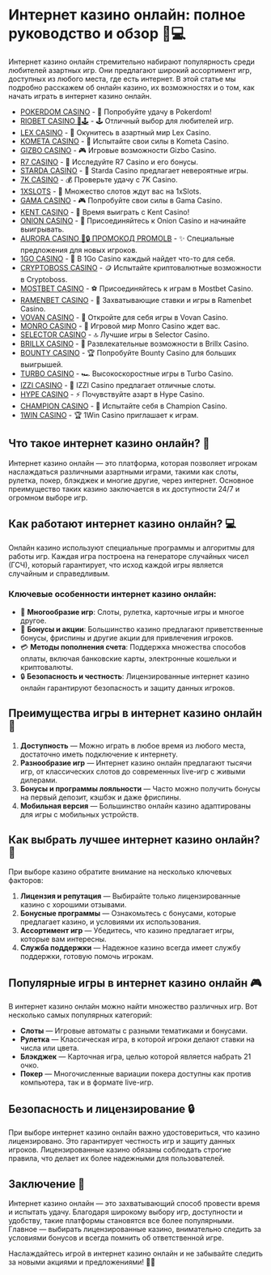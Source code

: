 # Интернет казино онлайн: полное руководство и обзор 🎰💻

Интернет казино онлайн стремительно набирают популярность среди любителей азартных игр. Они предлагают широкий ассортимент игр, доступных из любого места, где есть интернет. В этой статье мы подробно расскажем об онлайн казино, их возможностях и о том, как начать играть в интернет казино онлайн.
- [POKERDOM CASINO](https://brandplay.link/Bxg7SC7H) - 🎰 Попробуйте удачу в Pokerdom!
- [RIOBET CASINO 🌟🕹️](https://brandplay.link/dtx89f2L) - 🕹️ Отличный выбор для любителей игр.
- [LEX CASINO](https://brandplay.link/2HFTmBc8) - 🎲 Окунитесь в азартный мир Lex Casino.
- [KOMETA CASINO](https://brandplay.link/tLG15CCb) - 🚀 Испытайте свои силы в Kometa Casino.
- [GIZBO CASINO](https://gizbo-tea02.com/c8e962e89) - 🎮 Игровые возможности Gizbo Casino.
- [R7 CASINO](https://brandplay.link/zPmNmTWG) - 💎 Исследуйте R7 Casino и его бонусы.
- [STARDA CASINO](https://brandplay.link/cpFQbWKn) - 🌠 Starda Casino предлагает невероятные игры.
- [7K CASINO](https://brandplay.link/dd46bNgD) - 💰 Проверьте удачу с 7K Casino.
- [1XSLOTS](https://brandplay.link/R4xfxqdm) - 🎰 Множество слотов ждут вас на 1xSlots.
- [GAMA CASINO](https://brandplay.link/zrZpLFTP) - 🎮 Попробуйте свои силы в Gama Casino.
- [KENT CASINO](https://passage-through-deserts.com/de0514c15) - 🤑 Время выиграть с Kent Casino!
- [ONION CASINO](https://obclk001-2d.top/click?offer_id=986&partner_id=10542&landing_id=1798&utm_medium=affiliate&sub_1=oncasino3) - 🧅 Присоединяйтесь к Onion Casino и начинайте выигрывать.
- [AURORA CASINO 🌌🔒 ПРОМОКОД PROMOLB](https://10trafic-stat2.com/click/668546566bcc6313411604c7/6766/15114/subaccount?promocode=PROMOLB) - ✨ Специальные предложения для новых игроков.
- [1GO CASINO](https://1go-ircp01.com/ce015f410) - 🎯 В 1Go Casino каждый найдет что-то для себя.
- [CRYPTOBOSS CASINO](https://cryptobossc.online/d847bcfa9) - 🪙 Испытайте криптовалютные возможности в Cryptoboss.
- [MOSTBET CASINO](https://ktbtis024ifqfn0mst.com/beQs) - ⚽ Присоединяйтесь к играм в Mostbet Casino.
- [RAMENBET CASINO](https://get.saltyram.com/ru/registration?apkpop=0&partner=p24970p3296034p5526) - 🍜 Захватывающие ставки и игры в Ramenbet Casino.
- [VOVAN CASINO](https://vovan.site/d2375cf9b) - 🎰 Откройте для себя игры в Vovan Casino.
- [MONRO CASINO](https://mnr-ircp01.com/c3ce72a2c) - 🎲 Игровой мир Monro Casino ждет вас.
- [SELECTOR CASINO](https://gosel.pl/SELVK) - 🔝 Лучшие игры в Selector Casino.
- [BRILLX CASINO](https://brillx.pub/BRIVK) - 💎 Развлекательные возможности в Brillx Casino.
- [BOUNTY CASINO](https://bounty-casino.de/BOVK) - 🏆 Попробуйте Bounty Casino для больших выигрышей.
- [TURBO CASINO](https://turbo-casino.pro/TURVK) - 🏎️ Высокоскоростные игры в Turbo Casino.
- [IZZI CASINO](https://izzi-fr03.com/ca7c8a7b7) - 🎰 IZZI Casino предлагает отличные слоты.
- [HYPE CASINO](https://hypekaz.com/dc2f44ad0) - ⚡ Почувствуйте азарт в Hype Casino.
- [CHAMPION CASINO](https://champcasino.ink/pobeda/doa-hats?p80412p305331p112c) - 🏅 Испытайте себя в Champion Casino.
- [1WIN CASINO](https://brandplay.link/6F5VqbyZ) - 🏆 1Win Casino приглашает к играм.

## Что такое интернет казино онлайн? 🤔

Интернет казино онлайн — это платформа, которая позволяет игрокам наслаждаться различными азартными играми, такими как слоты, рулетка, покер, блэкджек и многие другие, через интернет. Основное преимущество таких казино заключается в их доступности 24/7 и огромном выборе игр.

## Как работают интернет казино онлайн? 💻

Онлайн казино используют специальные программы и алгоритмы для работы игр. Каждая игра построена на генераторе случайных чисел (ГСЧ), который гарантирует, что исход каждой игры является случайным и справедливым.

### Ключевые особенности интернет казино онлайн:

- 🎲 **Многообразие игр**: Слоты, рулетка, карточные игры и многое другое.
- 🎰 **Бонусы и акции**: Большинство казино предлагают приветственные бонусы, фриспины и другие акции для привлечения игроков.
- 💳 **Методы пополнения счета**: Поддержка множества способов оплаты, включая банковские карты, электронные кошельки и криптовалюты.
- 🔒 **Безопасность и честность**: Лицензированные интернет казино онлайн гарантируют безопасность и защиту данных игроков.

## Преимущества игры в интернет казино онлайн 🎉

1. **Доступность** — Можно играть в любое время из любого места, достаточно иметь подключение к интернету.
2. **Разнообразие игр** — Интернет казино онлайн предлагают тысячи игр, от классических слотов до современных live-игр с живыми дилерами.
3. **Бонусы и программы лояльности** — Часто можно получить бонусы на первый депозит, кэшбэк и даже фриспины.
4. **Мобильная версия** — Большинство онлайн казино адаптированы для игры с мобильных устройств.

## Как выбрать лучшее интернет казино онлайн? 🔎

При выборе казино обратите внимание на несколько ключевых факторов:

1. **Лицензия и репутация** — Выбирайте только лицензированные казино с хорошими отзывами.
2. **Бонусные программы** — Ознакомьтесь с бонусами, которые предлагает казино, и условиями их использования.
3. **Ассортимент игр** — Убедитесь, что казино предлагает игры, которые вам интересны.
4. **Служба поддержки** — Надежное казино всегда имеет службу поддержки, готовую помочь игрокам.

## Популярные игры в интернет казино онлайн 🎮

В интернет казино онлайн можно найти множество различных игр. Вот несколько самых популярных категорий:

- **Слоты** — Игровые автоматы с разными тематиками и бонусами.
- **Рулетка** — Классическая игра, в которой игроки делают ставки на числа или цвета.
- **Блэкджек** — Карточная игра, целью которой является набрать 21 очко.
- **Покер** — Многочисленные вариации покера доступны как против компьютера, так и в формате live-игр.

## Безопасность и лицензирование 🔒

При выборе интернет казино онлайн важно удостовериться, что казино лицензировано. Это гарантирует честность игр и защиту данных игроков. Лицензированные казино обязаны соблюдать строгие правила, что делает их более надежными для пользователей.

## Заключение 🏁

Интернет казино онлайн — это захватывающий способ провести время и испытать удачу. Благодаря широкому выбору игр, доступности и удобству, такие платформы становятся все более популярными. Главное — выбирать лицензированные казино, внимательно следить за условиями бонусов и всегда помнить об ответственной игре.

Наслаждайтесь игрой в интернет казино онлайн и не забывайте следить за новыми акциями и предложениями! 🎰💸


